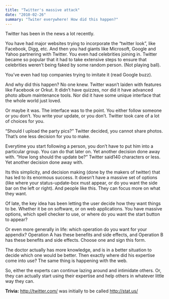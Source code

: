 ```yaml
---
title: "Twitter's massive attack"
date: "2010-02-26"
summary: "Twiter everywhere! How did this happen?"
---
```


Twitter has been in the news a lot recently.

You have had major websites trying to incorporate the “twitter look”, like Facebook, Digg, etc. And then you had giants like Microsoft, Google and Yahoo partnering with Twitter. You even had celebrities joining in. Twitter became so popular that it had to take extensive steps to ensure that celebrities weren’t being faked by some random person. (Not playing ball).

You’ve even had top companies trying to imitate it (read Google buzz).

And why did this happen? No one knew. Twitter wasn’t laiden with features like Facebook or Orkut. It didn’t have quizzes, nor did it have advanced photo album maintenance tools. Nor did it have some unique interface that the whole world just loved.

Or maybe it was. The interface was to the point. You either follow someone or you don’t. You write your update, or you don’t. Twitter took care of a lot of choices for you.

“Should I upload the party pics?” Twitter decided, you cannot share photos. That’s one less decision for you to make.

Everytime you start following a person, you don’t have to put him into a particular group. You can do that later on. Yet another decision done away with. “How long should the update be?” Twitter said140 characters or less. Yet another decision done away with.

Its this simplicity, and decision making (done by the makers of twitter) that has led to its enormous success. It doesn’t have a massive set of options (like where your status-update-box must appear, or do you want the side bar on the left or right). And people like this. They can focus more on what they want.

Of late, the key idea has been letting the user decide how they want things to be. Whether it be on software, or on web applications. You have massive options, which spell checker to use, or where do you want the start button to appear?

Or even more generally in life: which operation do you want for your appendix? Operation A has these benefits and side effects, and Operation B has these benefits and side effects. Choose one and sign this form.

The doctor actually has more knowledge, and is in a better situation to decide which one would be better. Then exactly where did his expertise come into use? The same thing is happening with the web.

So, either the experts can continue lazing around and intimidate others. Or, they can actually start using their expertise and help others in whatever little way they can.

**Trivia:** http://twitter.com/ was initially to be called http://stat.us/
